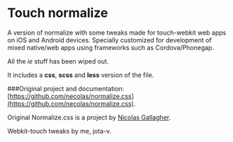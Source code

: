 # Touch normalize

A version of normalize with some tweaks made for touch-webkit web apps on iOS and Android devices. Specially customized for development of mixed native/web apps using frameworks such as Cordova/Phonegap.

All the <em>ie</em> stuff has been wiped out.

It includes a <strong>css</strong>, <strong>scss</strong> and <strong>less</strong> version of the file.

###Original project and documentation:
[https://github.com/necolas/normalize.css](https://github.com/necolas/normalize.css).

Original Normalize.css is a project by [Nicolas Gallagher](https://github.com/necolas).

Webkit-touch tweaks by me, jota-v.




